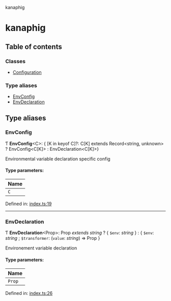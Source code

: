 kanaphig

# kanaphig

## Table of contents

### Classes

- [Configuration](classes/configuration.md)

### Type aliases

- [EnvConfig](README.md#envconfig)
- [EnvDeclaration](README.md#envdeclaration)

## Type aliases

### EnvConfig

Ƭ **EnvConfig**<C\>: { [K in keyof C]?: C[K] extends Record<string, unknown\> ? EnvConfig<C[K]\> : EnvDeclaration<C[K]\>}

Environmental variable declaration specific config

#### Type parameters:

| Name |
| :------ |
| `C` |

Defined in: [index.ts:19](https://github.com/SagnikPradhan/kanaphig/blob/e6cd496/source/index.ts#L19)

___

### EnvDeclaration

Ƭ **EnvDeclaration**<Prop\>: Prop *extends* *string* ? { `$env`: *string*  } : { `$env`: *string* ; `$transformer`: (`value`: *string*) => Prop  }

Environement variable declaration

#### Type parameters:

| Name |
| :------ |
| `Prop` |

Defined in: [index.ts:26](https://github.com/SagnikPradhan/kanaphig/blob/e6cd496/source/index.ts#L26)
